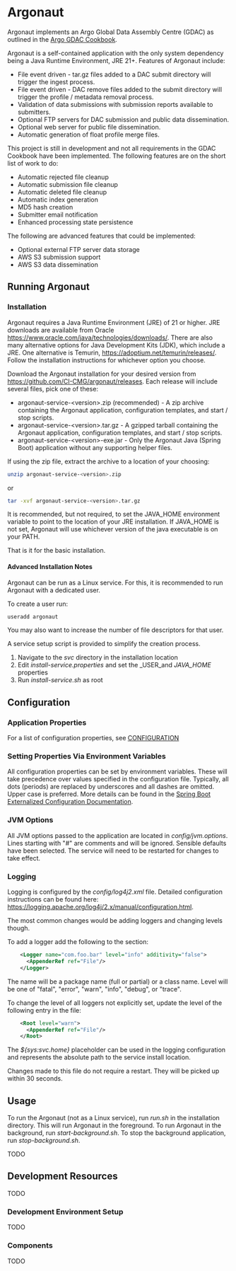 # Argonaut
Argonaut implements an Argo Global Data Assembly Centre (GDAC) as outlined in the [Argo GDAC Cookbook](http://doi.org/10.13155/46202).

Argonaut is a self-contained application with the only system dependency being a Java Runtime Environment, JRE 21+.  Features of Argonaut include:
* File event driven - tar.gz files added to a DAC submit directory will trigger the ingest process.
* File event driven - DAC remove files added to the submit directory will trigger the profile / metadata removal process.
* Validation of data submissions with submission reports available to submitters. 
* Optional FTP servers for DAC submission and public data dissemination.
* Optional web server for public file dissemination.
* Automatic generation of float profile merge files.

This project is still in development and not all requirements in the GDAC Cookbook have been implemented.
The following features are on the short list of work to do:
* Automatic rejected file cleanup
* Automatic submission file cleanup
* Automatic deleted file cleanup
* Automatic index generation
* MD5 hash creation
* Submitter email notification
* Enhanced processing state persistence

The following are advanced features that could be implemented:
* Optional external FTP server data storage
* AWS S3 submission support
* AWS S3 data dissemination

## Running Argonaut

### Installation

Argonaut requires a Java Runtime Environment (JRE) of 21 or higher.  JRE downloads are available from Oracle https://www.oracle.com/java/technologies/downloads/.
There are also many alternative options for Java Development Kits (JDK), which include a JRE.  One alternative is Temurin, https://adoptium.net/temurin/releases/.
Follow the installation instructions for whichever option you choose.

Download the Argonaut installation for your desired version from https://github.com/CI-CMG/argonaut/releases.  Each release will include 
several files, pick one of these:
* argonaut-service-\<version>.zip (recommended) - A zip archive containing the Argonaut application, configuration templates, and start / stop scripts.
* argonaut-service-\<version>.tar.gz - A gzipped tarball containing the Argonaut application, configuration templates, and start / stop scripts.
* argonaut-service-\<version>-exe.jar - Only the Argonaut Java (Spring Boot) application without any supporting helper files.

If using the zip file, extract the archive to a location of your choosing:
```bash
unzip argonaut-service-<version>.zip
```
or
```bash
tar -xvf argonaut-service-<version>.tar.gz
```

It is recommended, but not required, to set the JAVA_HOME environment variable to
point to the location of your JRE installation.  If JAVA_HOME is not set, Argonaut
will use whichever version of the java executable is on your PATH.

That is it for the basic installation.

#### Advanced Installation Notes
Argonaut can be run as a Linux service.  For this, it is recommended to run Argonaut with a dedicated user.

To create a user run:
```bash
useradd argonaut
```
You may also want to increase the number of file descriptors for that user.

A service setup script is provided to simplify the creation process.
1. Navigate to the _svc_ directory in the installation location
2. Edit _install-service.properties_ and set the _USER_and _JAVA_HOME_ properties
3. Run _install-service.sh_ as root

## Configuration
### Application Properties
For a list of configuration properties, see [CONFIGURATION](argonaut-service/docs/CONFIGURATION.md)

### Setting Properties Via Environment Variables
All configuration properties can be set by environment variables.  These will take precedence over values specified 
in the configuration file.  Typically, all dots (periods) are replaced by underscores and all dashes are omitted. 
Upper case is preferred.  More details can be found in the [Spring Boot Externalized Configuration Documentation](https://docs.spring.io/spring-boot/reference/features/external-config.html#features.external-config.typesafe-configuration-properties.relaxed-binding.environment-variables).

### JVM Options
All JVM options passed to the application are located in _config/jvm.options_.  Lines starting with "#" are comments and will be ignored.
Sensible defaults have been selected.  The service will need to be restarted for changes to take effect.

### Logging
Logging is configured by the _config/log4j2.xml_ file.  Detailed configuration instructions can be found here: https://logging.apache.org/log4j/2.x/manual/configuration.html.

The most common changes would be adding loggers and changing levels though.

To add a logger add the following to the _<Loggers>_ section:
```xml
    <Logger name="com.foo.bar" level="info" additivity="false">
      <AppenderRef ref="File"/>
    </Logger>
```
The name will be a package name (full or partial) or a class name.  Level will be one of "fatal", "error", "warn", "info", "debug", or "trace".

To change the level of all loggers not explicitly set, update the level of the following entry in the file:
```xml
    <Root level="warn">
      <AppenderRef ref="File"/>
    </Root>
``` 

The _${sys:svc.home}_ placeholder can be used in the logging configuration and represents the absolute path to the service install location.

Changes made to this file do not require a restart.  They will be picked up within 30 seconds.

## Usage
To run the Argonaut (not as a Linux service), run _run.sh_ in the installation directory.  This will run Argonaut in the foreground.
To run Argonaut in the background, run _start-background.sh_.  To stop the background application, run _stop-background.sh_.


TODO

## Development Resources
TODO

### Development Environment Setup
TODO

### Components
TODO
